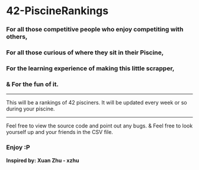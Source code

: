 # 42-PiscineRankings
### For all those competitive people who enjoy competiting with others,

### For all those curious of where they sit in their Piscine,

### For the learning experience of making this little scrapper,

### & For the fun of it.

------

This will be a rankings of 42 pisciners.
It will be updated every week or so during your piscine.

------

Feel free to view the source code and point out any bugs.
& Feel free to look yourself up and your friends in the CSV file.

### Enjoy :P

__Inspired by: Xuan Zhu - xzhu__
